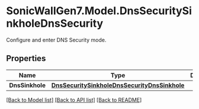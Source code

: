 # SonicWallGen7.Model.DnsSecuritySinkholeDnsSecurity
Configure and enter DNS Security mode.

## Properties

Name | Type | Description | Notes
------------ | ------------- | ------------- | -------------
**DnsSinkhole** | [**DnsSecuritySinkholeDnsSecurityDnsSinkhole**](DnsSecuritySinkholeDnsSecurityDnsSinkhole.md) |  | [optional] 

[[Back to Model list]](../README.md#documentation-for-models) [[Back to API list]](../README.md#documentation-for-api-endpoints) [[Back to README]](../README.md)

